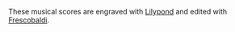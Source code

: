 These musical scores are engraved with [Lilypond](http://www.lilypond.org) and edited with [Frescobaldi](http://frescobaldi.org).
